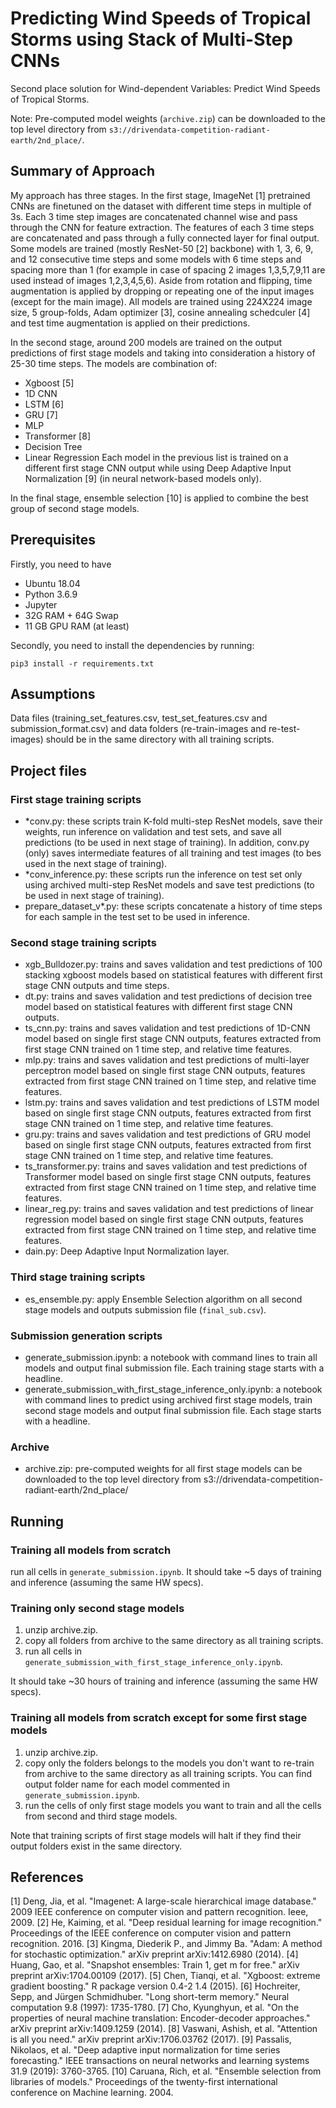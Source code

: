# Predicting Wind Speeds of Tropical Storms using Stack of Multi-Step CNNs

Second place solution for Wind-dependent Variables: Predict Wind Speeds of Tropical Storms.  

Note: Pre-computed model weights (`archive.zip`) can be downloaded to the top level directory from `s3://drivendata-competition-radiant-earth/2nd_place/`.

## Summary of Approach

My approach has three stages. In the first stage, ImageNet [1] pretrained CNNs are finetuned on the dataset with different time steps in multiple of 3s. Each 3 time step images are concatenated channel wise and pass through the CNN for feature extraction. The features of each 3 time steps are concatenated and pass through a fully connected layer for final output. Some models are trained (mostly ResNet-50 [2] backbone) with 1, 3, 6, 9, and 12 consecutive time steps and some models with 6 time steps and spacing more than 1 (for example in case of spacing 2 images 1,3,5,7,9,11 are used instead of images 1,2,3,4,5,6). Aside from rotation and flipping, time augmentation is applied by dropping or repeating one of the input images (except for the main image). All models are trained using 224X224 image size, 5 group-folds, Adam optimizer [3], cosine annealing schedculer [4] and test time augmentation is applied on their predictions.

In the second stage, around 200 models are trained on the output predictions of first stage models and taking into consideration a history of 25-30 time steps. The models are combination of:
* Xgboost [5]
* 1D CNN
* LSTM [6]
* GRU [7]
* MLP
* Transformer [8]
* Decision Tree
* Linear Regression
Each model in the previous list is trained on a different first stage CNN output while using Deep Adaptive Input Normalization [9] (in neural network-based models only).

In the final stage, ensemble selection [10] is applied to combine the best group of second stage models.

## Prerequisites

Firstly, you need to have

* Ubuntu 18.04
* Python 3.6.9
* Jupyter
* 32G RAM + 64G Swap
* 11 GB GPU RAM (at least)

Secondly, you need to install the dependencies by running:

```
pip3 install -r requirements.txt
```

## Assumptions

Data files (training_set_features.csv, test_set_features.csv and submission_format.csv) and data folders (re-train-images and re-test-images) should be in the same directory with all training scripts.

## Project files

### First stage training scripts

* *conv.py: these scripts train K-fold multi-step ResNet models, save their weights, run inference on validation and test sets, and save all predictions (to be used in next stage of training). In addition, conv.py (only) saves intermediate features of all training and test images (to bes used in the next stage of training).
* *conv_inference.py: these scripts run the inference on test set only using archived multi-step ResNet models and save test predictions (to be used in next stage of training).
* prepare_dataset_v*.py: these scripts concatenate a history of time steps for each sample in the test set to be used in inference.

### Second stage training scripts

* xgb_Bulldozer.py: trains and saves validation and test predictions of 100 stacking xgboost models based on statistical features with different first stage CNN outputs and time steps.
* dt.py: trains and saves validation and test predictions of decision tree model based on statistical features with different first stage CNN outputs.
* ts_cnn.py: trains and saves validation and test predictions of 1D-CNN model based on single first stage CNN outputs, features extracted from first stage CNN trained on 1 time step, and relative time features.
* mlp.py: trains and saves validation and test predictions of multi-layer perceptron model based on single first stage CNN outputs, features extracted from first stage CNN trained on 1 time step, and relative time features.
* lstm.py: trains and saves validation and test predictions of LSTM model based on single first stage CNN outputs, features extracted from first stage CNN trained on 1 time step, and relative time features.
* gru.py: trains and saves validation and test predictions of GRU model based on single first stage CNN outputs, features extracted from first stage CNN trained on 1 time step, and relative time features.
* ts_transformer.py: trains and saves validation and test predictions of Transformer model based on single first stage CNN outputs, features extracted from first stage CNN trained on 1 time step, and relative time features.
* linear_reg.py: trains and saves validation and test predictions of linear regression model based on single first stage CNN outputs, features extracted from first stage CNN trained on 1 time step, and relative time features.
* dain.py: Deep Adaptive Input Normalization layer.

### Third stage training scripts

* es_ensemble.py: apply Ensemble Selection algorithm on all second stage models and outputs submission file (``` final_sub.csv ```).

### Submission generation scripts

* generate_submission.ipynb: a notebook with command lines to train all models and output final submission file. Each training stage starts with a headline.
* generate_submission_with_first_stage_inference_only.ipynb: a notebook with command lines to predict using archived first stage models, train second stage models and output final submission file. Each stage starts with a headline.

### Archive

* archive.zip: pre-computed weights for all first stage models can be downloaded to the top level directory from s3://drivendata-competition-radiant-earth/2nd_place/

## Running

### Training all models from scratch

run all cells in ```generate_submission.ipynb```. It should take ~5 days of training and inference (assuming the same HW specs).

### Training only second stage models

1. unzip archive.zip.
2. copy all folders from archive to the same directory as all training scripts.
3. run all cells in ```generate_submission_with_first_stage_inference_only.ipynb```.

It should take ~30 hours of training and inference (assuming the same HW specs).

### Training all models from scratch except for some first stage models

1. unzip archive.zip.
2. copy only the folders belongs to the models you don't want to re-train from archive to the same directory as all training scripts. You can find output folder name for each model commented in ```generate_submission.ipynb```.
3. run the cells of only first stage models you want to train and all the cells from second and third stage models.

Note that training scripts of first stage models will halt if they find their output folders exist in the same directory.

## References

[1] Deng, Jia, et al. "Imagenet: A large-scale hierarchical image database." 2009 IEEE conference on computer vision and pattern recognition. Ieee, 2009.
[2] He, Kaiming, et al. "Deep residual learning for image recognition." Proceedings of the IEEE conference on computer vision and pattern recognition. 2016.
[3] Kingma, Diederik P., and Jimmy Ba. "Adam: A method for stochastic optimization." arXiv preprint arXiv:1412.6980 (2014).
[4] Huang, Gao, et al. "Snapshot ensembles: Train 1, get m for free." arXiv preprint arXiv:1704.00109 (2017).
[5] Chen, Tianqi, et al. "Xgboost: extreme gradient boosting." R package version 0.4-2 1.4 (2015).
[6] Hochreiter, Sepp, and Jürgen Schmidhuber. "Long short-term memory." Neural computation 9.8 (1997): 1735-1780.
[7] Cho, Kyunghyun, et al. "On the properties of neural machine translation: Encoder-decoder approaches." arXiv preprint arXiv:1409.1259 (2014).
[8] Vaswani, Ashish, et al. "Attention is all you need." arXiv preprint arXiv:1706.03762 (2017).
[9] Passalis, Nikolaos, et al. "Deep adaptive input normalization for time series forecasting." IEEE transactions on neural networks and learning systems 31.9 (2019): 3760-3765.
[10] Caruana, Rich, et al. "Ensemble selection from libraries of models." Proceedings of the twenty-first international conference on Machine learning. 2004.
